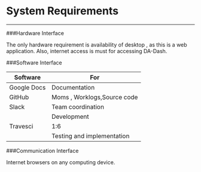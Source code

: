# System Requirements



---


###Hardware Interface

  The only hardware requirement is availability of desktop , as this is a web application. Also, internet access is must for accessing DA-Dash.
  

###Software Interface

| Software | For |
| -- | -- |
| Google Docs | Documentation |
| GitHub  | Moms , Worklogs,Source code |
| Slack | Team coordination |
|  | Development |
| Travesci | 1:6 |
|  | Testing and implementation |

###Communication Interface

  Internet browsers on any computing device.
  
